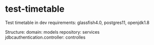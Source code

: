 # test-timetable
Test timetable in dev
requirements: glassfish4.0, postgres11, openjdk1.8

Structure:
domain: models
repository: services
jdbcauthentication.controller: controlles
